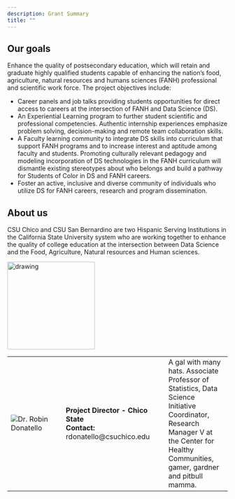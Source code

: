 ```yaml
---
description: Grant Summary
title: ""
---
```



## Our goals

Enhance the quality of postsecondary education, which will retain and graduate highly qualified students capable of enhancing the nation’s food, agriculture, natural resources and humans sciences (FANH) professional and scientific work force. The project objectives include:

  * Career panels and job talks providing students opportunities for direct access to careers at the intersection of FANH and Data Science (DS). 
  * An Experiential Learning program to further student scientific and professional competencies. Authentic internship experiences emphasize problem solving, decision-making and 
remote team collaboration skills. 
  * A Faculty learning community to integrate DS skills into curriculum that support FANH programs and to increase interest and 
aptitude among faculty and students. Promoting culturally relevant pedagogy and modeling incorporation of DS technologies in the FANH curriculum will dismantle 
existing stereotypes about who belongs and build a pathway for Students of Color in DS and FANH careers. 
  * Foster an active, inclusive and diverse community of 
individuals who utilize DS for FANH careers, research and program dissemination.

## About us

CSU Chico and CSU San Bernardino are two Hispanic Serving Institutions in the California State University system who are working together to enhance the quality of college education at the intersection between Data Science and the Food, Agriculture, Natural resources and Human sciences. 

<img src="/img/project_staff/Robin.jpg" alt="drawing" width="200"/>


<table>
<tr>
  <td width="250">
  <img src=/img/project_staff/Robin.jpg" alt="Dr. Robin Donatello" /></td>
  <td width="50"></td>
  <td width="250"><strong>Project Director - Chico State</strong><br> 
    <strong>Contact: </strong>rdonatello@csuchico.edu <br> </td>
  <td width="50"></td>
  <td width="350">A gal with many hats. Associate Professor of Statistics, Data Science Initiative Coordinator, Research Manager V at the Center for Healthy Communities, gamer, gardner and pitbull mamma.</td>
</tr>
</table>

